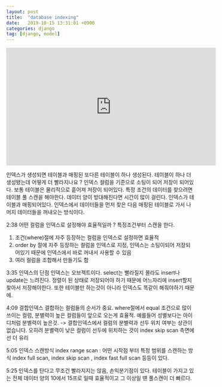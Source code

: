 ```yaml
---
layout: post
title:  "database indexing"
date:   2019-10-15 13:31:01 +0900
categories: django
tag: [django, model]
---
```

<iframe width="560" height="315" src="https://www.youtube.com/embed/uO8tL0okg7Q" frameborder="0" allow="accelerometer; autoplay; encrypted-media; gyroscope; picture-in-picture" allowfullscreen></iframe>

인덱스가 생성되면 테이블과 매핑된 또다른 테이블이 하나 생성된다. 
테이블이 하나 더 생성됐는데 어떻게 더 빨라지나요 ?
인덱스 컬럼을 기준으로 소팅이 되어 저장이 되어있다. 보통 테이블은 물리적으로 흩어져 저장이 되어있다.  특정 조건의 데이터를 찾으려면 테이블 풀 스캔을 해야한다. 데이터 양이 방대해진다면 시간이 많이 걸린다. 인덱스가 테이블과 매핑되어있다. 인덱스에서 데이터들을 먼저 찾은 다음 매핑된 테이블로 가서 나머지 데이터들을 꺼내오는 방식이다. 


2:38 어떤 컬럼을 인덱스로 설정해야 효율적일까 ?
특정조건부터 스캔을 한다. 
1. 조건(where)절에 자주 등장하는 컬럼을 인덱스로 설정하면 효율적 
2. order by 절에 자주 등장하는 컬럼을 인덱스로 지정, 인덱스는 소팅이되어 저장되어있기 때문에 인덱스에서 바로 꺼내서 사용할 수 있음
3. 여러 컬럼을 조합해서 만들기도 함 

3:35 인덱스의 단점
인덱스는 오브젝트이다. select는 빨라질지 몰라도 insert나 update는 느려진다. 정렬이 된 상태로 저장되어야 하기 때문에 어느자리에 insert할지 찾아서 저장해야한다. 또한 테이블만 하는것이 아니라 인덱스도 똑같이 해줘야하기 때문에. 

4:09 결합인덱스
결합하는 컬럼들의 순서가 중요. where절에서 equal 조건으로 많이 쓰이는 컬럼, 분별력이 높은 컬럼들이 앞으로 오는게 효율적. 예를들어 성별보다는 아이디처럼 분별력이 높은것. -> 결합인덱스에서 컬럼의 분별력과 선두 위치 여부는 상관이 없습니다. 오히려 분별력이 낮은 컬럼이 선두에 위치하는 것이 index skip scan 측면에선 더 유리

 5:05 인덱스 스캔방식 
index range scan : 어떤 시작점 부터 특정 범위를 스캔하는 방식 
index full scan, index skip scan , index fast full scan 등등이 있다. 

5:25 인덱스를 탄다고 무조건 빨라지지는 않음, 손익분기점이 있다. 
테이블이 가지고 있는 전체 데이터 양의 10에서 15프로 일때 효율적이고 그 이상일 떈 풀스캔이 더 빠르다. 